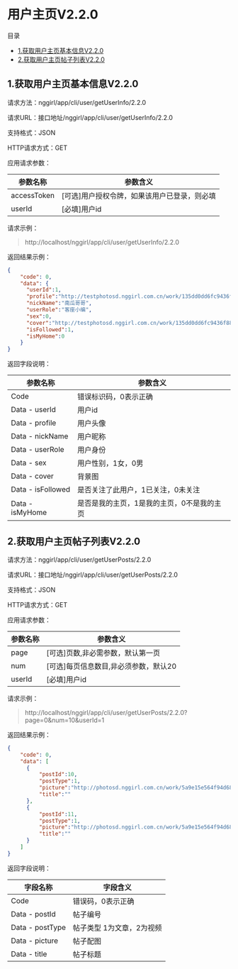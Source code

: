 <h1>用户主页V2.2.0</h1>
目录

* [1.获取用户主页基本信息V2.2.0](#1)
* [2.获取用户主页帖子列表V2.2.0](#2)


<h2 id="1">1.获取用户主页基本信息V2.2.0</h2>

请求方法：nggirl/app/cli/user/getUserInfo/2.2.0

请求URL：接口地址/nggirl/app/cli/user/getUserInfo/2.2.0

支持格式：JSON

HTTP请求方式：GET

应用请求参数：

|参数名称	|参数含义
|---|---|
|accessToken	|[可选]用户授权令牌，如果该用户已登录，则必填
|userId	|[必填]用户id

请求示例：

> http://localhost/nggirl/app/cli/user/getUserInfo/2.2.0

返回结果示例：

```json
{
    "code": 0,
    "data": {
      "userId":1,
      "profile":"http://testphotosd.nggirl.com.cn/work/135dd0dd6fc9436f8834a73ae31e8e2b.jpg",
      "nickName":"南瓜哥哥",
      "userRole":"客座小编",
      "sex":0,
      "cover":"http://testphotosd.nggirl.com.cn/work/135dd0dd6fc9436f8834a73ae31e8e2b.jpg",
      "isFollowed":1,
      "isMyHome":0
    }
}
```

返回字段说明：

|参数名称|参数含义|
|---|---|
|Code|错误标识码，0表示正确|
|Data - userId|用户id|
|Data - profile|用户头像|
|Data - nickName|用户昵称|
|Data - userRole|用户身份|
|Data - sex|用户性别，1女，0男|
|Data - cover|背景图|
|Data - isFollowed|是否关注了此用户，1已关注，0未关注|
|Data - isMyHome|是否是我的主页，1是我的主页，0不是我的主页|

<h2 id="2">2.获取用户主页帖子列表V2.2.0</h2>

请求方法：nggirl/app/cli/user/getUserPosts/2.2.0

请求URL：接口地址/nggirl/app/cli/user/getUserPosts/2.2.0

支持格式：JSON

HTTP请求方式：GET

应用请求参数：

|参数名称	|参数含义
|---|---
|page	|[可选]页数,非必需参数，默认第一页
|num	|[可选]每页信息数目,非必须参数，默认20
|userId	|[必填]用户id


请求示例：

> http://localhost/nggirl/app/cli/user/getUserPosts/2.2.0?page=0&num=10&userId=1

返回结果示例：

```json
{
    "code": 0,
    "data": [
      {
          "postId":10,
          "postType":1,
          "picture":"http://photosd.nggirl.com.cn/work/5a9e15e564f94d688370c8ee1af4913d.jpg",
          "title":""
      },
      {
          "postId":11,
          "postType":1,
          "picture":"http://photosd.nggirl.com.cn/work/5a9e15e564f94d688370c8ee1af4913d.jpg",
          "title":""
      }
    ]
}
```

返回字段说明：

|字段名称|字段含义
|---|---|
|Code	|错误码，0表示正确
|Data - postId|帖子编号|
|Data - postType|帖子类型 1为文章，2为视频|
|Data - picture|帖子配图|
|Data - title|帖子标题|
